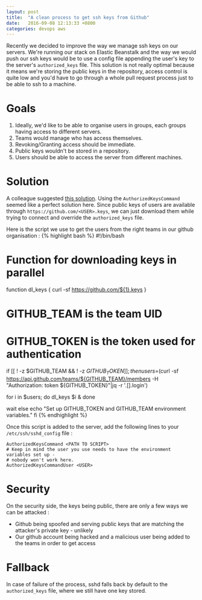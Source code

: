 ```yaml
---
layout: post
title:  "A clean process to get ssh keys from Github"
date:   2016-09-08 12:13:33 +0800
categories: devops aws
---
```

Recently we decided to improve the way we manage ssh keys on our servers. We're running our stack on Elastic Beanstalk and the way we would push our ssh keys would be to use a config file appending the user's key to the server's `authorized_keys` file. This solution is not really optimal because it means we're storing the public keys in the repository, access control is quite low and you'd have to go through a whole pull request process just to be able to ssh to a machine.

# Goals
1. Ideally, we'd like to be able to organise users in groups, each groups having access to different servers. 
2. Teams would manage who has access themselves. 
3. Revoking/Granting access should be immediate. 
4. Public keys wouldn't be stored in a repository.
5. Users should be able to access the server from different machines.

# Solution
A colleague suggested [this solution][better-ssh]. Using the `AuthorizedKeysCommand` seemed like a perfect solution here. Since public keys of users are available through `https://github.com/<USER>.keys`, we can just download them while trying to connect and override the `authorized_keys` file. 

Here is the script we use to get the users from the right teams in our github organisation : 
{% highlight bash %}
#!/bin/bash

# Function for downloading keys in parallel
function dl_keys {
  curl -sf https://github.com/${1}.keys
}

# GITHUB_TEAM is the team UID 
# GITHUB_TOKEN is the token used for authentication
if [[ ! -z $GITHUB_TEAM && ! -z $GITHUB_TOKEN ]]; then
  users=$(curl -sf https://api.github.com/teams/${GITHUB_TEAM}/members -H "Authorization: token ${GITHUB_TOKEN}"|jq -r '.[].login')

  for i in $users; do
    dl_keys $i &
  done

  wait
else
  echo "Set up GITHUB_TOKEN and GITHUB_TEAM environment variables."
fi
{% endhighlight %}

Once this script is added to the server, add the following lines to your `/etc/ssh/sshd_config` file :
```
AuthorizedKeysCommand <PATH TO SCRIPT>
# Keep in mind the user you use needs to have the environment variables set up -
# nobody won't work here.
AuthorizedKeysCommandUser <USER>
```

# Security 
On the security side, the keys being public, there are only a few ways we can be attacked : 
- Github being spoofed and serving public keys that are matching the attacker's private key - unlikely
- Our github account being hacked and a malicious user being added to the teams in order to get access 

# Fallback 
In case of failure of the process, sshd falls back by default to the `authorized_keys` file, where we still have one key stored.

[better-ssh]: https://gist.github.com/sivel/c68f601137ef9063efd7
